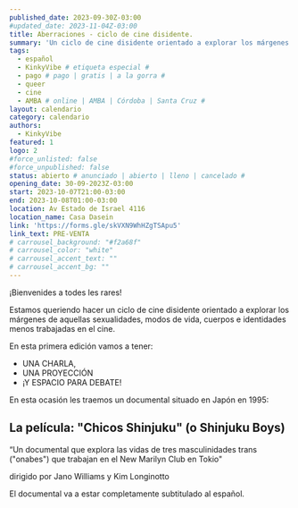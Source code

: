 ```yaml
---
published_date: 2023-09-30Z-03:00
#updated_date: 2023-11-04Z-03:00
title: Aberraciones - ciclo de cine disidente.
summary: 'Un ciclo de cine disidente orientado a explorar los márgenes de aquellas sexualidades, modos de vida, cuerpos e identidades menos trabajadas en el cine.'
tags:
  - español
  - KinkyVibe # etiqueta especial #
  - pago # pago | gratis | a la gorra #
  - queer
  - cine
  - AMBA # online | AMBA | Córdoba | Santa Cruz #
layout: calendario
category: calendario
authors:
  - KinkyVibe
featured: 1
logo: 2
#force_unlisted: false
#force_unpublished: false
status: abierto # anunciado | abierto | lleno | cancelado #
opening_date: 30-09-2023Z-03:00
start: 2023-10-07T21:00-03:00
end: 2023-10-08T01:00-03:00
location: Av Estado de Israel 4116
location_name: Casa Dasein
link: 'https://forms.gle/skVXN9WhHZgTSApu5'
link_text: PRE-VENTA
# carrousel_background: "#f2a68f"
# carrousel_color: "white"
# carrousel_accent_text: ""
# carrousel_accent_bg: ""
---
```


¡Bienvenides a todes les rares!

Estamos queriendo hacer un ciclo de cine disidente orientado a explorar los márgenes de aquellas sexualidades, modos de vida, cuerpos e identidades menos trabajadas en el cine.

En esta primera edición vamos a tener:

- UNA CHARLA,
- UNA PROYECCIÓN
- ¡Y ESPACIO PARA DEBATE!

En esta ocasión les traemos un documental situado en Japón en 1995:

## La película: <strong>"Chicos Shinjuku"</strong> (o Shinjuku Boys)

“Un documental que explora las vidas de tres masculinidades trans ("onabes") que trabajan en el New Marilyn Club en Tokio"

dirigido por Jano Williams y Kim Longinotto

El documental va a estar completamente subtitulado al español.

